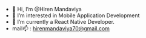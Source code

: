 - 👋 Hi, I’m @Hiren Mandaviya
- 👀 I’m interested in Mobile Application Development
- 🌱 I’m currently a React Native Developer. 
- mail📫 : hirenmandaviya70@gmail.com  

<!---
HiRu704/HiRu704 is a ✨ special ✨ repository because its `README.md` (this file) appears on your GitHub profile.
You can click the Preview link to take a look at your changes.
--->
